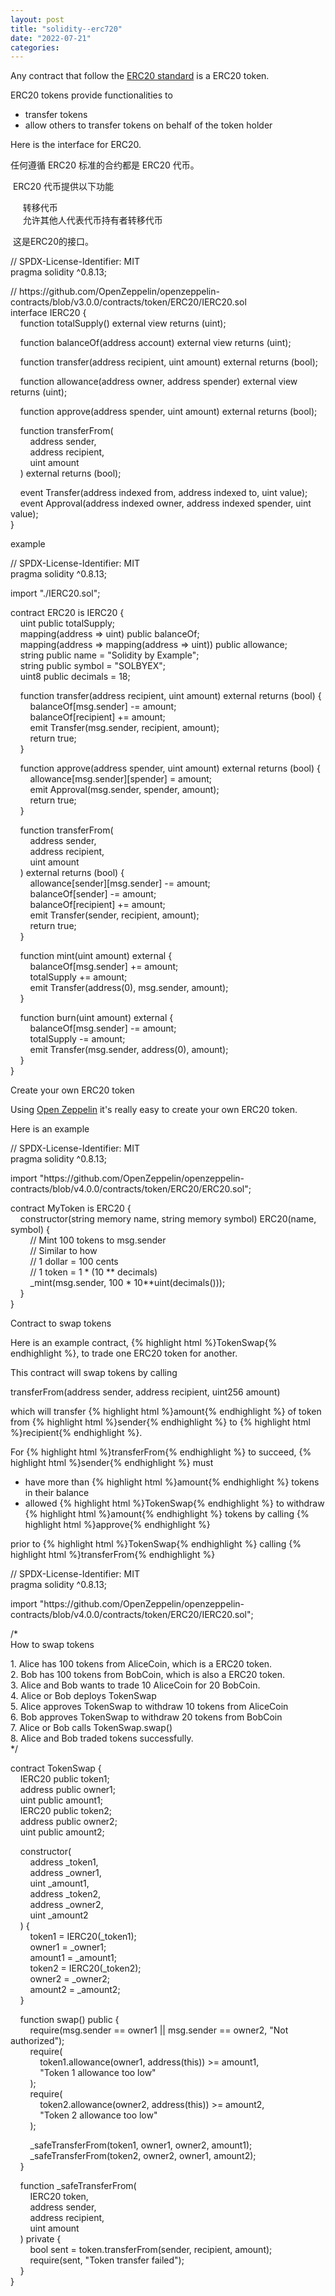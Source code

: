 ```yaml
---
layout: post
title: "solidity--erc720"
date: "2022-07-21"
categories: 
---
```

<p>Any contract that follow the <a href="https://eips.ethereum.org/EIPS/eip-20" target="__blank">ERC20 standard</a> is a ERC20 token.</p>
<p>ERC20 tokens provide functionalities to</p>
<ul>
<li>transfer tokens</li>
<li>allow others to transfer tokens on behalf of the token holder</li>
</ul>
<p>Here is the interface for ERC20.</p>
<p>任何遵循 ERC20 标准的合约都是 ERC20 代币。</p>
<p>&nbsp;ERC20 代币提供以下功能</p>
<p>&nbsp;&nbsp;&nbsp;&nbsp; 转移代币<br />
&nbsp;&nbsp;&nbsp;&nbsp; 允许其他人代表代币持有者转移代币</p>
<p>&nbsp;这是ERC20的接口。</p>
<p>// SPDX-License-Identifier: MIT<br />
pragma solidity ^0.8.13;</p>
<p>// https://github.com/OpenZeppelin/openzeppelin-contracts/blob/v3.0.0/contracts/token/ERC20/IERC20.sol<br />
interface IERC20 {<br />
&nbsp;&nbsp;&nbsp; function totalSupply() external view returns (uint);</p>
<p>&nbsp;&nbsp;&nbsp; function balanceOf(address account) external view returns (uint);</p>
<p>&nbsp;&nbsp;&nbsp; function transfer(address recipient, uint amount) external returns (bool);</p>
<p>&nbsp;&nbsp;&nbsp; function allowance(address owner, address spender) external view returns (uint);</p>
<p>&nbsp;&nbsp;&nbsp; function approve(address spender, uint amount) external returns (bool);</p>
<p>&nbsp;&nbsp;&nbsp; function transferFrom(<br />
&nbsp;&nbsp;&nbsp;&nbsp;&nbsp;&nbsp;&nbsp; address sender,<br />
&nbsp;&nbsp;&nbsp;&nbsp;&nbsp;&nbsp;&nbsp; address recipient,<br />
&nbsp;&nbsp;&nbsp;&nbsp;&nbsp;&nbsp;&nbsp; uint amount<br />
&nbsp;&nbsp;&nbsp; ) external returns (bool);</p>
<p>&nbsp;&nbsp;&nbsp; event Transfer(address indexed from, address indexed to, uint value);<br />
&nbsp;&nbsp;&nbsp; event Approval(address indexed owner, address indexed spender, uint value);<br />
}</p>
<p>example</p>
<p>// SPDX-License-Identifier: MIT<br />
pragma solidity ^0.8.13;</p>
<p>import &quot;./IERC20.sol&quot;;</p>
<p>contract ERC20 is IERC20 {<br />
&nbsp;&nbsp;&nbsp; uint public totalSupply;<br />
&nbsp;&nbsp;&nbsp; mapping(address =&gt; uint) public balanceOf;<br />
&nbsp;&nbsp;&nbsp; mapping(address =&gt; mapping(address =&gt; uint)) public allowance;<br />
&nbsp;&nbsp;&nbsp; string public name = &quot;Solidity by Example&quot;;<br />
&nbsp;&nbsp;&nbsp; string public symbol = &quot;SOLBYEX&quot;;<br />
&nbsp;&nbsp;&nbsp; uint8 public decimals = 18;</p>
<p>&nbsp;&nbsp;&nbsp; function transfer(address recipient, uint amount) external returns (bool) {<br />
&nbsp;&nbsp;&nbsp;&nbsp;&nbsp;&nbsp;&nbsp; balanceOf[msg.sender] -= amount;<br />
&nbsp;&nbsp;&nbsp;&nbsp;&nbsp;&nbsp;&nbsp; balanceOf[recipient] += amount;<br />
&nbsp;&nbsp;&nbsp;&nbsp;&nbsp;&nbsp;&nbsp; emit Transfer(msg.sender, recipient, amount);<br />
&nbsp;&nbsp;&nbsp;&nbsp;&nbsp;&nbsp;&nbsp; return true;<br />
&nbsp;&nbsp;&nbsp; }</p>
<p>&nbsp;&nbsp;&nbsp; function approve(address spender, uint amount) external returns (bool) {<br />
&nbsp;&nbsp;&nbsp;&nbsp;&nbsp;&nbsp;&nbsp; allowance[msg.sender][spender] = amount;<br />
&nbsp;&nbsp;&nbsp;&nbsp;&nbsp;&nbsp;&nbsp; emit Approval(msg.sender, spender, amount);<br />
&nbsp;&nbsp;&nbsp;&nbsp;&nbsp;&nbsp;&nbsp; return true;<br />
&nbsp;&nbsp;&nbsp; }</p>
<p>&nbsp;&nbsp;&nbsp; function transferFrom(<br />
&nbsp;&nbsp;&nbsp;&nbsp;&nbsp;&nbsp;&nbsp; address sender,<br />
&nbsp;&nbsp;&nbsp;&nbsp;&nbsp;&nbsp;&nbsp; address recipient,<br />
&nbsp;&nbsp;&nbsp;&nbsp;&nbsp;&nbsp;&nbsp; uint amount<br />
&nbsp;&nbsp;&nbsp; ) external returns (bool) {<br />
&nbsp;&nbsp;&nbsp;&nbsp;&nbsp;&nbsp;&nbsp; allowance[sender][msg.sender] -= amount;<br />
&nbsp;&nbsp;&nbsp;&nbsp;&nbsp;&nbsp;&nbsp; balanceOf[sender] -= amount;<br />
&nbsp;&nbsp;&nbsp;&nbsp;&nbsp;&nbsp;&nbsp; balanceOf[recipient] += amount;<br />
&nbsp;&nbsp;&nbsp;&nbsp;&nbsp;&nbsp;&nbsp; emit Transfer(sender, recipient, amount);<br />
&nbsp;&nbsp;&nbsp;&nbsp;&nbsp;&nbsp;&nbsp; return true;<br />
&nbsp;&nbsp;&nbsp; }</p>
<p>&nbsp;&nbsp;&nbsp; function mint(uint amount) external {<br />
&nbsp;&nbsp;&nbsp;&nbsp;&nbsp;&nbsp;&nbsp; balanceOf[msg.sender] += amount;<br />
&nbsp;&nbsp;&nbsp;&nbsp;&nbsp;&nbsp;&nbsp; totalSupply += amount;<br />
&nbsp;&nbsp;&nbsp;&nbsp;&nbsp;&nbsp;&nbsp; emit Transfer(address(0), msg.sender, amount);<br />
&nbsp;&nbsp;&nbsp; }</p>
<p>&nbsp;&nbsp;&nbsp; function burn(uint amount) external {<br />
&nbsp;&nbsp;&nbsp;&nbsp;&nbsp;&nbsp;&nbsp; balanceOf[msg.sender] -= amount;<br />
&nbsp;&nbsp;&nbsp;&nbsp;&nbsp;&nbsp;&nbsp; totalSupply -= amount;<br />
&nbsp;&nbsp;&nbsp;&nbsp;&nbsp;&nbsp;&nbsp; emit Transfer(msg.sender, address(0), amount);<br />
&nbsp;&nbsp;&nbsp; }<br />
}</p>
<p id="create-your-own-erc20-token">Create your own ERC20 token</p>
<p>Using <a href="https://github.com/OpenZeppelin/openzeppelin-contracts" target="__blank">Open Zeppelin</a> it&#39;s really easy to create your own ERC20 token.</p>
<p>Here is an example</p>
<p>// SPDX-License-Identifier: MIT<br />
pragma solidity ^0.8.13;</p>
<p>import &quot;https://github.com/OpenZeppelin/openzeppelin-contracts/blob/v4.0.0/contracts/token/ERC20/ERC20.sol&quot;;</p>
<p>contract MyToken is ERC20 {<br />
&nbsp;&nbsp;&nbsp; constructor(string memory name, string memory symbol) ERC20(name, symbol) {<br />
&nbsp;&nbsp;&nbsp;&nbsp;&nbsp;&nbsp;&nbsp; // Mint 100 tokens to msg.sender<br />
&nbsp;&nbsp;&nbsp;&nbsp;&nbsp;&nbsp;&nbsp; // Similar to how<br />
&nbsp;&nbsp;&nbsp;&nbsp;&nbsp;&nbsp;&nbsp; // 1 dollar = 100 cents<br />
&nbsp;&nbsp;&nbsp;&nbsp;&nbsp;&nbsp;&nbsp; // 1 token = 1 * (10 ** decimals)<br />
&nbsp;&nbsp;&nbsp;&nbsp;&nbsp;&nbsp;&nbsp; _mint(msg.sender, 100 * 10**uint(decimals()));<br />
&nbsp;&nbsp;&nbsp; }<br />
}</p>
<p id="contract-to-swap-tokens">Contract to swap tokens</p>
<p>Here is an example contract, {% highlight html %}TokenSwap{% endhighlight %}, to trade one ERC20 token for another.</p>
<p>This contract will swap tokens by calling</p>
<p>transferFrom(address sender, address recipient, uint256 amount)</p>
<p>which will transfer {% highlight html %}amount{% endhighlight %} of token from {% highlight html %}sender{% endhighlight %} to {% highlight html %}recipient{% endhighlight %}.</p>
<p>For {% highlight html %}transferFrom{% endhighlight %} to succeed, {% highlight html %}sender{% endhighlight %} must</p>
<ul>
<li>have more than {% highlight html %}amount{% endhighlight %} tokens in their balance</li>
<li>allowed {% highlight html %}TokenSwap{% endhighlight %} to withdraw {% highlight html %}amount{% endhighlight %} tokens by calling {% highlight html %}approve{% endhighlight %}</li>
</ul>
<p>prior to {% highlight html %}TokenSwap{% endhighlight %} calling {% highlight html %}transferFrom{% endhighlight %}</p>
<p>// SPDX-License-Identifier: MIT<br />
pragma solidity ^0.8.13;</p>
<p>import &quot;https://github.com/OpenZeppelin/openzeppelin-contracts/blob/v4.0.0/contracts/token/ERC20/IERC20.sol&quot;;</p>
<p>/*<br />
How to swap tokens</p>
<p>1. Alice has 100 tokens from AliceCoin, which is a ERC20 token.<br />
2. Bob has 100 tokens from BobCoin, which is also a ERC20 token.<br />
3. Alice and Bob wants to trade 10 AliceCoin for 20 BobCoin.<br />
4. Alice or Bob deploys TokenSwap<br />
5. Alice approves TokenSwap to withdraw 10 tokens from AliceCoin<br />
6. Bob approves TokenSwap to withdraw 20 tokens from BobCoin<br />
7. Alice or Bob calls TokenSwap.swap()<br />
8. Alice and Bob traded tokens successfully.<br />
*/</p>
<p>contract TokenSwap {<br />
&nbsp;&nbsp;&nbsp; IERC20 public token1;<br />
&nbsp;&nbsp;&nbsp; address public owner1;<br />
&nbsp;&nbsp;&nbsp; uint public amount1;<br />
&nbsp;&nbsp;&nbsp; IERC20 public token2;<br />
&nbsp;&nbsp;&nbsp; address public owner2;<br />
&nbsp;&nbsp;&nbsp; uint public amount2;</p>
<p>&nbsp;&nbsp;&nbsp; constructor(<br />
&nbsp;&nbsp;&nbsp;&nbsp;&nbsp;&nbsp;&nbsp; address _token1,<br />
&nbsp;&nbsp;&nbsp;&nbsp;&nbsp;&nbsp;&nbsp; address _owner1,<br />
&nbsp;&nbsp;&nbsp;&nbsp;&nbsp;&nbsp;&nbsp; uint _amount1,<br />
&nbsp;&nbsp;&nbsp;&nbsp;&nbsp;&nbsp;&nbsp; address _token2,<br />
&nbsp;&nbsp;&nbsp;&nbsp;&nbsp;&nbsp;&nbsp; address _owner2,<br />
&nbsp;&nbsp;&nbsp;&nbsp;&nbsp;&nbsp;&nbsp; uint _amount2<br />
&nbsp;&nbsp;&nbsp; ) {<br />
&nbsp;&nbsp;&nbsp;&nbsp;&nbsp;&nbsp;&nbsp; token1 = IERC20(_token1);<br />
&nbsp;&nbsp;&nbsp;&nbsp;&nbsp;&nbsp;&nbsp; owner1 = _owner1;<br />
&nbsp;&nbsp;&nbsp;&nbsp;&nbsp;&nbsp;&nbsp; amount1 = _amount1;<br />
&nbsp;&nbsp;&nbsp;&nbsp;&nbsp;&nbsp;&nbsp; token2 = IERC20(_token2);<br />
&nbsp;&nbsp;&nbsp;&nbsp;&nbsp;&nbsp;&nbsp; owner2 = _owner2;<br />
&nbsp;&nbsp;&nbsp;&nbsp;&nbsp;&nbsp;&nbsp; amount2 = _amount2;<br />
&nbsp;&nbsp;&nbsp; }</p>
<p>&nbsp;&nbsp;&nbsp; function swap() public {<br />
&nbsp;&nbsp;&nbsp;&nbsp;&nbsp;&nbsp;&nbsp; require(msg.sender == owner1 || msg.sender == owner2, &quot;Not authorized&quot;);<br />
&nbsp;&nbsp;&nbsp;&nbsp;&nbsp;&nbsp;&nbsp; require(<br />
&nbsp;&nbsp;&nbsp;&nbsp;&nbsp;&nbsp;&nbsp;&nbsp;&nbsp;&nbsp;&nbsp; token1.allowance(owner1, address(this)) &gt;= amount1,<br />
&nbsp;&nbsp;&nbsp;&nbsp;&nbsp;&nbsp;&nbsp;&nbsp;&nbsp;&nbsp;&nbsp; &quot;Token 1 allowance too low&quot;<br />
&nbsp;&nbsp;&nbsp;&nbsp;&nbsp;&nbsp;&nbsp; );<br />
&nbsp;&nbsp;&nbsp;&nbsp;&nbsp;&nbsp;&nbsp; require(<br />
&nbsp;&nbsp;&nbsp;&nbsp;&nbsp;&nbsp;&nbsp;&nbsp;&nbsp;&nbsp;&nbsp; token2.allowance(owner2, address(this)) &gt;= amount2,<br />
&nbsp;&nbsp;&nbsp;&nbsp;&nbsp;&nbsp;&nbsp;&nbsp;&nbsp;&nbsp;&nbsp; &quot;Token 2 allowance too low&quot;<br />
&nbsp;&nbsp;&nbsp;&nbsp;&nbsp;&nbsp;&nbsp; );</p>
<p>&nbsp;&nbsp;&nbsp;&nbsp;&nbsp;&nbsp;&nbsp; _safeTransferFrom(token1, owner1, owner2, amount1);<br />
&nbsp;&nbsp;&nbsp;&nbsp;&nbsp;&nbsp;&nbsp; _safeTransferFrom(token2, owner2, owner1, amount2);<br />
&nbsp;&nbsp;&nbsp; }</p>
<p>&nbsp;&nbsp;&nbsp; function _safeTransferFrom(<br />
&nbsp;&nbsp;&nbsp;&nbsp;&nbsp;&nbsp;&nbsp; IERC20 token,<br />
&nbsp;&nbsp;&nbsp;&nbsp;&nbsp;&nbsp;&nbsp; address sender,<br />
&nbsp;&nbsp;&nbsp;&nbsp;&nbsp;&nbsp;&nbsp; address recipient,<br />
&nbsp;&nbsp;&nbsp;&nbsp;&nbsp;&nbsp;&nbsp; uint amount<br />
&nbsp;&nbsp;&nbsp; ) private {<br />
&nbsp;&nbsp;&nbsp;&nbsp;&nbsp;&nbsp;&nbsp; bool sent = token.transferFrom(sender, recipient, amount);<br />
&nbsp;&nbsp;&nbsp;&nbsp;&nbsp;&nbsp;&nbsp; require(sent, &quot;Token transfer failed&quot;);<br />
&nbsp;&nbsp;&nbsp; }<br />
}</p>
<p>&nbsp;</p>
